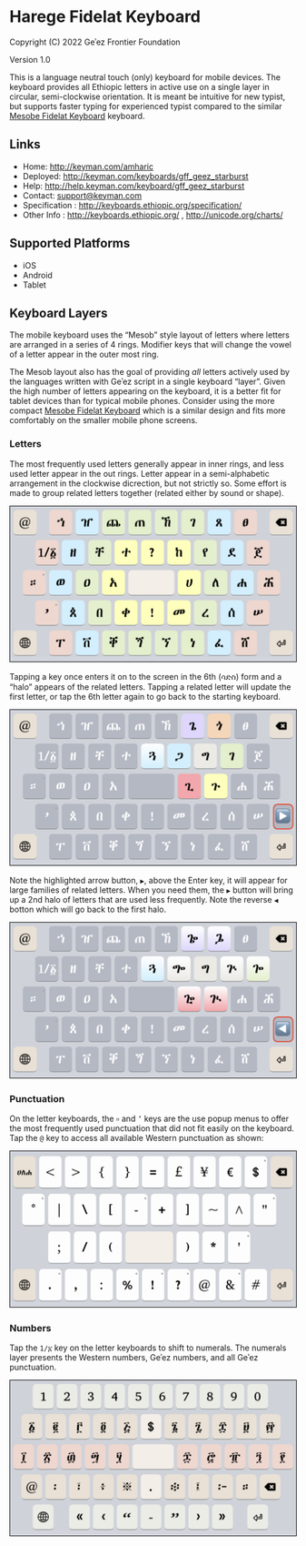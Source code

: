 # Harege Fidelat Keyboard

Copyright (C) 2022 Geʾez Frontier Foundation

Version 1.0

This is a language neutral touch (only) keyboard for mobile devices.  The keyboard provides all Ethiopic letters in active use on a single layer in circular, semi-clockwise orientation.  It is meant be intuitive for new typist, but supports faster typing for experienced typist compared to the similar [Mesobe Fidelat Keyboard](https://github.com/keymanapp/keyboards/tree/master/release/gff/gff_mesobe_fidelat) keyboard.

## Links

 * Home:     <http://keyman.com/amharic>
 * Deployed: <http://keyman.com/keyboards/gff_geez_starburst>
 * Help:     <http://help.keyman.com/keyboard/gff_geez_starburst>
 * Contact:  <support@keyman.com>
 * Specification :  http://keyboards.ethiopic.org/specification/
 * Other Info    :  http://keyboards.ethiopic.org/ , http://unicode.org/charts/

## Supported Platforms

 * iOS
 * Android
 * Tablet

## Keyboard Layers

The mobile keyboard uses the “Mesob” style layout of letters where letters are arranged in a series of 4 rings.  Modifier keys that will change the vowel of a letter appear in the outer most ring. 

The Mesob layout also has the goal of providing *all* letters actively used by the languages written with Geʾez script in a single keyboard “layer”. Given the high number of letters appearing on the keyboard, it is a better fit for tablet devices than for typical mobile phones. Consider using the more compact [Mesobe Fidelat Keyboard](https://github.com/keymanapp/keyboards/tree/master/release/gff/gff_mesobe_fidelat) which is a similar design and fits more comfortably on the smaller mobile phone screens.

### Letters

The most frequently used letters generally appear in inner rings, and less used letter appear in the out rings. Letter appear in a semi-alphabetic arrangement in the clockwise dicrection, but not strictly so.  Some effort is made to group related letters together (related either by sound or shape).

<img src="source/help/images/gff_mesob_halo-default-1.jpeg" style="border: 1px solid black;"/>

Tapping a key once enters it on to the screen in the 6th (ሳድስ) form and a “halo” appears of the related letters. Tapping a related letter will update the first letter, or tap the 6th letter again to go back to the starting keyboard. 

<img src="source/help/images/gff_mesob_halo-default-2.jpeg" style="border: 1px solid black;"/>

Note the highlighted arrow button, `▶`, above the Enter key, it will appear for large families of related letters.  When you need them, the `▶` button will bring up a 2nd halo of letters that are used less frequently. Note the reverse `◀` botton which will go back to the first halo.


<img src="source/help/images/gff_mesob_halo-default-3.jpeg" style="border: 1px solid black;"/>


### Punctuation

On the letter keyboards, the `።` and `’` keys are the use popup menus to offer the most frequently used punctuation that did not fit easily on the keyboard.  Tap the `@` key to access all available Western punctuation as shown:

<img src="source/help/images/gff_mesob_halo-punctuation-1.jpeg" style="border: 1px solid black;"/>

### Numbers

Tap the `1/፩` key on the letter keyboards to shift to numerals. The numerals layer presents the Western numbers, Geʾez numbers, and all Geʾez punctuation.

<img src="source/help/images/gff_mesob_halo-numerals-1.jpeg" style="border: 1px solid black;"/>
